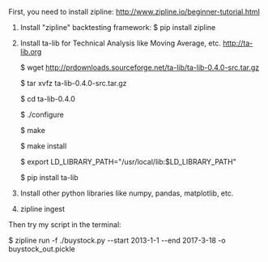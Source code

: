 First, you need to install zipline: http://www.zipline.io/beginner-tutorial.html

1. Install "zipline" backtesting framework: 
    $ pip install zipline
    
2. Install ta-lib for Technical Analysis like Moving Average, etc. http://ta-lib.org 

    $ wget http://prdownloads.sourceforge.net/ta-lib/ta-lib-0.4.0-src.tar.gz
    
    $ tar xvfz ta-lib-0.4.0-src.tar.gz
    
    $ cd ta-lib-0.4.0
    
    $ ./configure
    
    $ make
    
    $ make install
    
    $ export LD_LIBRARY_PATH="/usr/local/lib:$LD_LIBRARY_PATH"
    
    $ pip install ta-lib
    
3. Install other python libraries like numpy, pandas, matplotlib, etc. 
4. zipline ingest

Then try my script in the terminal:

$ zipline run -f ./buystock.py --start 2013-1-1 --end 2017-3-18 -o buystock_out.pickle
